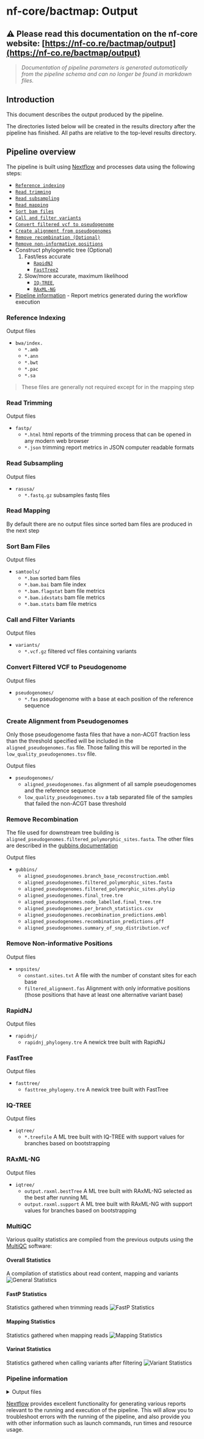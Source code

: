 # nf-core/bactmap: Output

## :warning: Please read this documentation on the nf-core website: [https://nf-co.re/bactmap/output](https://nf-co.re/bactmap/output)

> _Documentation of pipeline parameters is generated automatically from the pipeline schema and can no longer be found in markdown files._

## Introduction

This document describes the output produced by the pipeline.

The directories listed below will be created in the results directory after the pipeline has finished. All paths are relative to the top-level results directory.

## Pipeline overview

The pipeline is built using [Nextflow](https://www.nextflow.io/) and processes data using the following steps:

* [`Reference indexing`](#reference-indexing)
* [`Read trimming`](#read-trimming)
* [`Read subsampling`](#read-subsampling)
* [`Read mapping`](#read-mapping)
* [`Sort bam files`](#sort-bam-files)
* [`Call and filter variants`](#call-and-filter-variants)
* [`Convert filtered vcf to pseudogenome`](#convert-filtered-vcf-to-pseudogenome)
* [`Create alignment from pseudogenomes`](#create-alignment-from-pseudogenomes)
* [`Remove recombination (Optional)`](#remove-recombination)
* [`Remove non-informative positions`](#remove-non-informative-positions)
* Construct phylogenetic tree (Optional)
    1. Fast/less accurate
        * [`RapidNJ`](#rapidnj)
        * [`FastTree2`](#fasttree)
    2. Slow/more accurate, maximum likelihood
        * [`IQ-TREE`](#iq-tree),
        * [`RAxML-NG`](#raxml-ng)
* [Pipeline information](#pipeline-information) - Report metrics generated during the workflow execution

### Reference Indexing

Output files

* `bwa/index.`
    * `*.amb`
    * `*.ann`
    * `*.bwt`
    * `*.pac`
    * `*.sa`

> These files are generally not required except for in the mapping step

### Read Trimming

Output files

* `fastp/`
    * `*.html` html reports of the trimming process that can be opened in any modern web browser
    * `*.json` trimming report metrics in JSON computer readable formats

### Read Subsampling

Output files

* `rasusa/`
    * `*.fastq.gz` subsamples fastq files

### Read Mapping

By default there are no output files since sorted bam files are produced in the next step

### Sort Bam Files

Output files

* `samtools/`
    * `*.bam` sorted bam files
    * `*.bam.bai` bam file index
    * `*.bam.flagstat` bam file metrics
    * `*.bam.idxstats` bam file metrics
    * `*.bam.stats` bam file metrics

### Call and Filter Variants

Output files

* `variants/`
    * `*.vcf.gz` filtered vcf files containing variants

### Convert Filtered VCF to Pseudogenome

Output files

* `pseudogenomes/`
    * `*.fas` pseudogenome with a base at each position of the reference sequence

### Create Alignment from Pseudogenomes

Only those pseudogenome fasta files that have a non-ACGT fraction less than the threshold specified will be included in the `aligned_pseudogenomes.fas` file. Those failing this will be reported in the `low_quality_pseudogenomes.tsv` file.  

Output files

* `pseudogenomes/`
    * `aligned_pseudogenomes.fas` alignment of all sample pseudogenomes and the reference sequence
    * `low_quality_pseudogenomes.tsv` a tab separated file of the samples that failed the non-ACGT base threshold

### Remove Recombination

The file used for downstream tree building is `aligned_pseudogenomes.filtered_polymorphic_sites.fasta`. The other files are described in the [gubbins documentation](https://github.com/sanger-pathogens/gubbins#output-files)

Output files

* `gubbins/`
    * `aligned_pseudogenomes.branch_base_reconstruction.embl`
    * `aligned_pseudogenomes.filtered_polymorphic_sites.fasta`
    * `aligned_pseudogenomes.filtered_polymorphic_sites.phylip`
    * `aligned_pseudogenomes.final_tree.tre`
    * `aligned_pseudogenomes.node_labelled.final_tree.tre`
    * `aligned_pseudogenomes.per_branch_statistics.csv`
    * `aligned_pseudogenomes.recombination_predictions.embl`
    * `aligned_pseudogenomes.recombination_predictions.gff`
    * `aligned_pseudogenomes.summary_of_snp_distribution.vcf`

### Remove Non-informative Positions

Output files

* `snpsites/`
    * `constant.sites.txt` A file with the number of constant sites for each base
    * `filtered_alignment.fas` Alignment with only informative positions (those positions that have at least one alternative variant base)

### RapidNJ

Output files

* `rapidnj/`
    * `rapidnj_phylogeny.tre` A newick tree built with RapidNJ

### FastTree

Output files

* `fasttree/`
    * `fasttree_phylogeny.tre` A newick tree built with FastTree

### IQ-TREE

Output files

* `iqtree/`
    * `*.treefile` A ML tree built with IQ-TREE with support values for branches based on bootstrapping

### RAxML-NG

Output files

* `iqtree/`
    * `output.raxml.bestTree` A ML tree built with RAxML-NG selected as the best after running ML
    * `output.raxml.support` A ML tree built with RAxML-NG with support values for branches based on bootstrapping

### MultiQC

Various quality statistics are compiled from the previous outputs using the [MultiQC](https://multiqc.info/) software:

#### Overall Statistics

A compilation of statistics about read content, mapping and variants
![General Statistics](images/multiqc_general_stats.png)

#### FastP Statistics

Statistics gathered when trimming reads
![FastP Statistics](images/multiqc_fastp.png)

#### Mapping Statistics

Statistics gathered when mapping reads
![Mapping Statistics](images/multiqc_mapping_stats.png)

#### Varinat Statistics

Statistics gathered when calling variants after filtering
![Variant Statistics](images/multiqc_variants_stats.png)

### Pipeline information

<details markdown="1">
<summary>Output files</summary>

* `pipeline_info/`
    * Reports generated by Nextflow: `execution_report.html`, `execution_timeline.html`, `execution_trace.txt` and `pipeline_dag.dot`/`pipeline_dag.svg`.
    * Reports generated by the pipeline: `pipeline_report.html`, `pipeline_report.txt` and `software_versions.csv`.
    * Reformatted samplesheet files used as input to the pipeline: `samplesheet.valid.csv`.

</details>

[Nextflow](https://www.nextflow.io/docs/latest/tracing.html) provides excellent functionality for generating various reports relevant to the running and execution of the pipeline. This will allow you to troubleshoot errors with the running of the pipeline, and also provide you with other information such as launch commands, run times and resource usage.
